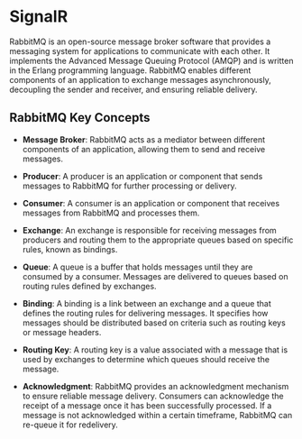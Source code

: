 # SignalR
RabbitMQ is an open-source message broker software that provides a messaging system for applications to communicate with each other. It implements the Advanced Message Queuing Protocol (AMQP) and is written in the Erlang programming language. RabbitMQ enables different components of an application to exchange messages asynchronously, decoupling the sender and receiver, and ensuring reliable delivery.


## RabbitMQ Key Concepts

- **Message Broker**: RabbitMQ acts as a mediator between different components of an application, allowing them to send and receive messages.

- **Producer**: A producer is an application or component that sends messages to RabbitMQ for further processing or delivery.

- **Consumer**: A consumer is an application or component that receives messages from RabbitMQ and processes them.

- **Exchange**: An exchange is responsible for receiving messages from producers and routing them to the appropriate queues based on specific rules, known as bindings.

- **Queue**: A queue is a buffer that holds messages until they are consumed by a consumer. Messages are delivered to queues based on routing rules defined by exchanges.

- **Binding**: A binding is a link between an exchange and a queue that defines the routing rules for delivering messages. It specifies how messages should be distributed based on criteria such as routing keys or message headers.

- **Routing Key**: A routing key is a value associated with a message that is used by exchanges to determine which queues should receive the message.

- **Acknowledgment**: RabbitMQ provides an acknowledgment mechanism to ensure reliable message delivery. Consumers can acknowledge the receipt of a message once it has been successfully processed. If a message is not acknowledged within a certain timeframe, RabbitMQ can re-queue it for redelivery.
